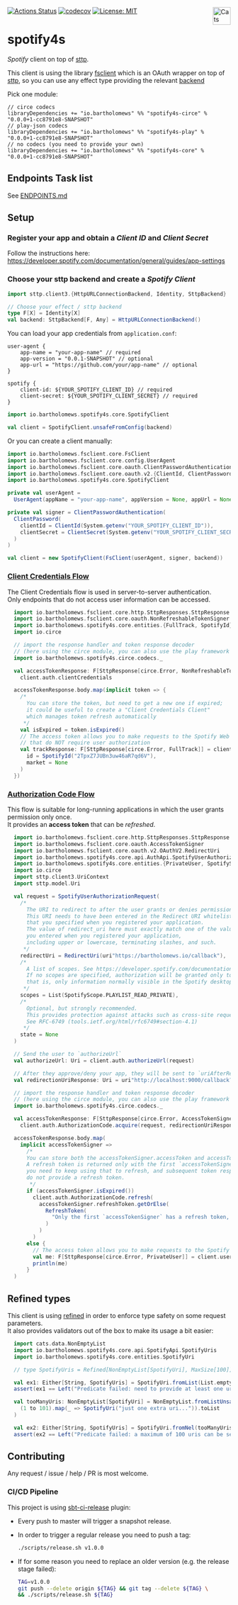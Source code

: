[![Actions Status](https://github.com/bartholomews/spotify4s/workflows/build/badge.svg)](https://github.com/bartholomews/spotify4s/actions)
[![codecov](https://codecov.io/gh/bartholomews/spotify4s/branch/master/graph/badge.svg)](https://codecov.io/gh/bartholomews/spotify4s)
[![License: MIT](https://img.shields.io/badge/License-MIT-blue.svg)](https://github.com/bartholomews/spotify4s/blob/master/LICENSE)
<a href="https://typelevel.org/cats/"><img src="https://typelevel.org/cats/img/cats-badge.svg" height="40px" align="right" alt="Cats friendly" /></a>

# spotify4s
*Spotify* client on top of [sttp](https://sttp.softwaremill.com/en/stable).

This client is using the library [fsclient](https://github.com/bartholomews/fsclient)
which is an OAuth wrapper on top of [sttp](https://sttp.softwaremill.com/en/stable),
so you can use any effect type providing the relevant [backend](https://sttp.softwaremill.com/en/stable/backends/summary.html)

Pick one module:

```
// circe codecs
libraryDependencies += "io.bartholomews" %% "spotify4s-circe" % "0.0.0+1-cc8791e8-SNAPSHOT"
// play-json codecs
libraryDependencies += "io.bartholomews" %% "spotify4s-play" % "0.0.0+1-cc8791e8-SNAPSHOT"
// no codecs (you need to provide your own)
libraryDependencies += "io.bartholomews" %% "spotify4s-core" % "0.0.0+1-cc8791e8-SNAPSHOT"
```

## Endpoints Task list

See [ENDPOINTS.md](https://github.com/bartholomews/spotify4s/blob/master/ENDPOINTS.md)

## Setup

### Register your app and obtain a *Client ID* and *Client Secret*

Follow the instructions here: https://developer.spotify.com/documentation/general/guides/app-settings

### Choose your sttp backend and create a *Spotify Client*

```scala
import sttp.client3.{HttpURLConnectionBackend, Identity, SttpBackend}

// Choose your effect / sttp backend
type F[X] = Identity[X]
val backend: SttpBackend[F, Any] = HttpURLConnectionBackend()
```

You can load your app credentials from `application.conf`:

```
user-agent {
    app-name = "your-app-name" // required
    app-version = "0.0.1-SNAPSHOT" // optional
    app-url = "https://github.com/your/app-name" // optional
}

spotify {
    client-id: ${YOUR_SPOTIFY_CLIENT_ID} // required
    client-secret: ${YOUR_SPOTIFY_CLIENT_SECRET} // required
}
```

```scala
import io.bartholomews.spotify4s.core.SpotifyClient

val client = SpotifyClient.unsafeFromConfig(backend)
```

Or you can create a client manually:

```scala
import io.bartholomews.fsclient.core.FsClient
import io.bartholomews.fsclient.core.config.UserAgent
import io.bartholomews.fsclient.core.oauth.ClientPasswordAuthentication
import io.bartholomews.fsclient.core.oauth.v2.{ClientId, ClientPassword, ClientSecret}
import io.bartholomews.spotify4s.core.SpotifyClient

private val userAgent =
  UserAgent(appName = "your-app-name", appVersion = None, appUrl = None)

private val signer = ClientPasswordAuthentication(
  ClientPassword(
    clientId = ClientId(System.getenv("YOUR_SPOTIFY_CLIENT_ID")),
    clientSecret = ClientSecret(System.getenv("YOUR_SPOTIFY_CLIENT_SECRET"))
  )
)

val client = new SpotifyClient(FsClient(userAgent, signer, backend))
```

### [Client Credentials Flow](https://developer.spotify.com/documentation/general/guides/authorization-guide/#client-credentials-flow)

The Client Credentials flow is used in server-to-server authentication.  
Only endpoints that do not access user information can be accessed.

```scala
  import io.bartholomews.fsclient.core.http.SttpResponses.SttpResponse
  import io.bartholomews.fsclient.core.oauth.NonRefreshableTokenSigner
  import io.bartholomews.spotify4s.core.entities.{FullTrack, SpotifyId}
  import io.circe

  // import the response handler and token response decoder
  // (here using the circe module, you can also use the play framework or provide your own if using core module)
  import io.bartholomews.spotify4s.circe.codecs._

  val accessTokenResponse: F[SttpResponse[circe.Error, NonRefreshableTokenSigner]] =
    client.auth.clientCredentials

  accessTokenResponse.body.map(implicit token => {
    /*
      You can store the token, but need to get a new one if expired;
      it could be useful to create a "Client Credentials Client"
      which manages token refresh automatically
     */
    val isExpired = token.isExpired()
    // The access token allows you to make requests to the Spotify Web API endpoints
    // that do NOT require user authorization
    val trackResponse: F[SttpResponse[circe.Error, FullTrack]] = client.tracks.getTrack(
      id = SpotifyId("2TpxZ7JUBn3uw46aR7qd6V"),
      market = None
    )
  })
```

### [Authorization Code Flow](https://developer.spotify.com/documentation/general/guides/authorization-guide/#authorization-code-flow)

This flow is suitable for long-running applications in which the user grants permission only once.  
It provides an **access token** that can be *refreshed*.  

```scala
  import io.bartholomews.fsclient.core.http.SttpResponses.SttpResponse
  import io.bartholomews.fsclient.core.oauth.AccessTokenSigner
  import io.bartholomews.fsclient.core.oauth.v2.OAuthV2.RedirectUri
  import io.bartholomews.spotify4s.core.api.AuthApi.SpotifyUserAuthorizationRequest
  import io.bartholomews.spotify4s.core.entities.{PrivateUser, SpotifyScope}
  import io.circe
  import sttp.client3.UriContext
  import sttp.model.Uri

  val request = SpotifyUserAuthorizationRequest(
    /*
      The URI to redirect to after the user grants or denies permission.
      This URI needs to have been entered in the Redirect URI whitelist
      that you specified when you registered your application.
      The value of redirect_uri here must exactly match one of the values
      you entered when you registered your application,
      including upper or lowercase, terminating slashes, and such.
     */
    redirectUri = RedirectUri(uri"https://bartholomews.io/callback"),
    /*
      A list of scopes. See https://developer.spotify.com/documentation/general/guides/authorization-guide/#list-of-scopes
      If no scopes are specified, authorization will be granted only to access publicly available information:
      that is, only information normally visible in the Spotify desktop, web, and mobile players.
     */
    scopes = List(SpotifyScope.PLAYLIST_READ_PRIVATE),
    /*
      Optional, but strongly recommended.
      This provides protection against attacks such as cross-site request forgery.
      See RFC-6749 (tools.ietf.org/html/rfc6749#section-4.1)
     */
    state = None
  )

  // Send the user to `authorizeUrl`
  val authorizeUrl: Uri = client.auth.authorizeUrl(request)

  // After they approve/deny your app, they will be sent to `uriAfterRedirect`, which should look something like:
  val redirectionUriResponse: Uri = uri"http://localhost:9000/callback?code=AQApD1DlOFSQ27NXtPeZTmTbWDe9j6HyqxJrOy"

  // import the response handler and token response decoder
  // (here using the circe module, you can also use the play framework or provide your own if using core module)
  import io.bartholomews.spotify4s.circe.codecs._

  val accessTokenResponse: F[SttpResponse[circe.Error, AccessTokenSigner]] =
    client.auth.AuthorizationCode.acquire(request, redirectionUriResponse)

  accessTokenResponse.body.map(
    implicit accessTokenSigner =>
      /*
      You can store both the accessTokenSigner.accessToken and accessTokenSigner.refreshToken.
      A refresh token is returned only with the first `accessTokenSigner` response,
      you need to keep using that to refresh, and subsequent token responses
      do not provide a refresh token.
       */
      if (accessTokenSigner.isExpired())
        client.auth.AuthorizationCode.refresh(
          accessTokenSigner.refreshToken.getOrElse(
            RefreshToken(
              "Only the first `accessTokenSigner` has a refresh token, I hope you still have that"
            )
          )
        )
      else {
        // The access token allows you to make requests to the Spotify Web API on behalf of a user:
        val me: F[SttpResponse[circe.Error, PrivateUser]] = client.users.me
        println(me)
      }
  )
```

## Refined types

This client is using [refined](https://github.com/fthomas/refined) in order to enforce type safety on some request parameters.   
It also provides validators out of the box to make its usage a bit easier:
```scala
  import cats.data.NonEmptyList
  import io.bartholomews.spotify4s.core.api.SpotifyApi.SpotifyUris
  import io.bartholomews.spotify4s.core.entities.SpotifyUri

  // type SpotifyUris = Refined[NonEmptyList[SpotifyUri], MaxSize[100]]

  val ex1: Either[String, SpotifyUris] = SpotifyUri.fromList(List.empty)
  assert(ex1 == Left("Predicate failed: need to provide at least one uri."))

  val tooManyUris: NonEmptyList[SpotifyUri] = NonEmptyList.fromListUnsafe(
    (1 to 101).map(_ => SpotifyUri("just one extra uri...")).toList
  )

  val ex2: Either[String, SpotifyUris] = SpotifyUri.fromNel(tooManyUris)
  assert(ex2 == Left("Predicate failed: a maximum of 100 uris can be set in one request."))
```

## Contributing

Any request / issue / help / PR is most welcome.

### CI/CD Pipeline

This project is using [sbt-ci-release](https://github.com/olafurpg/sbt-ci-release) plugin:
 - Every push to master will trigger a snapshot release.  
 - In order to trigger a regular release you need to push a tag:
 
    ```bash
    ./scripts/release.sh v1.0.0
    ```
 
 - If for some reason you need to replace an older version (e.g. the release stage failed):
 
    ```bash
    TAG=v1.0.0
    git push --delete origin ${TAG} && git tag --delete ${TAG} \
    && ./scripts/release.sh ${TAG}
    ```